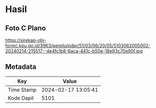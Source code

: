 # Hasil

## Foto C Plano

https://sirekap-obj-formc.kpu.go.id/3963/pemilu/pdpr/51/03/06/20/05/5103062005002-20240214-215517--de4fc1b8-6aca-441c-b50e-18e93c70e90f.jpg


## Metadata

| Key        | Value               |
| ---------- | ------------------- |
| Time Stamp | 2024-02-17 13:05:41 |
| Kode Dapil | 5101                |



